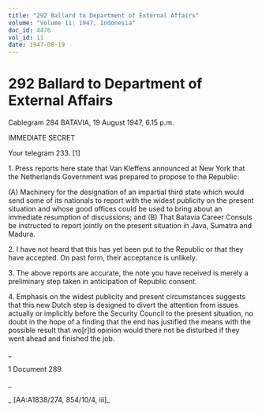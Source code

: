 ```yaml
---
title: "292 Ballard to Department of External Affairs"
volume: "Volume 11: 1947, Indonesia"
doc_id: 4476
vol_id: 11
date: 1947-08-19
---
```


# 292 Ballard to Department of External Affairs

Cablegram 284 BATAVIA, 19 August 1947, 6.15 p.m.

IMMEDIATE SECRET

Your telegram 233. [1]

1\. Press reports here state that Van Kleffens announced at New York that the Netherlands Government was prepared to propose to the Republic:

(A) Machinery for the designation of an impartial third state which would send some of its nationals to report with the widest publicity on the present situation and whose good offices could be used to bring about an immediate resumption of discussions; and (B) That Batavia Career Consuls be instructed to report jointly on the present situation in Java, Sumatra and Madura.

2\. I have not heard that this has yet been put to the Republic or that they have accepted. On past form, their acceptance is unlikely.

3\. The above reports are accurate, the note you have received is merely a preliminary step taken in anticipation of Republic consent.

4\. Emphasis on the widest publicity and present circumstances suggests that this new Dutch step is designed to divert the attention from issues actually or implicitly before the Security Council to the present situation, no doubt in the hope of a finding that the end has justified the means with the possible result that wo[r]ld opinion would there not be disturbed if they went ahead and finished the job.

_

1 Document 289.

_

_ [AA:A1838/274, 854/10/4, iii]_
